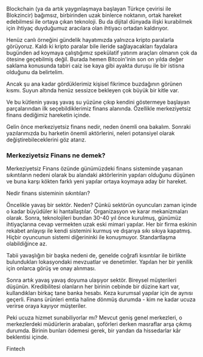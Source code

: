 Blockchain (ya da artık yaygınlaşmaya başlayan Türkçe çevirisi ile Blokzincir) bağımsız, birbirinden uzak binlerce noktanın, ortak hareket edebilmesi ile ortaya çıkan teknoloji. Bu da dijital dünyada ilişki kurabilmek için ihtiyaç duyduğumuz aracılara olan ihtiyacı ortadan kaldırıyor. 

Henüz canlı örneğini gündelik hayatımızda yalnızca kripto paralarla görüyoruz. Kaldı ki kripto paralar bile ileride sağlayacakları faydalara bugünden ad koymaya çalıştığımız spekülatif yatırım araçları olmanın çok da ötesine geçebilmiş değil. Burada hemen Bitcoin'inin son on yılda değer saklama konusunda tabiri caiz ise kaya gibi ayakta duruşu ile bir istisna olduğunu da belirtelim. 

Ancak şu ana kadar gördüklerimiz kişisel fikrimce buzdağının görünen kısmı. Suyun altında henüz sessizce bekleyen çok büyük bir kitle var. 

Ve bu kütlenin yavaş yavaş su yüzüne çıkıp kendini göstermeye başlayan parçalarından ilk seçebildiklerimiz finans alanında. Özellikle merkeziyetsiz finans dediğimiz hareketin içinde. 

Gelin önce merkeziyetsiz finans nedir, neden önemli ona bakalım. Sonraki yazılarımızda bu harketin önemli aktörlerini, neleri potansiyel olarak değiştirebileceklerini göz atarız.

### Merkeziyetsiz Finans ne demek?
Merkeziyetsiz Finans özünde günümüzdeki finans sisteminde yaşanan sıkıntıların nedeni olarak bu alandaki aktörlerinin yapıları olduğunu düşünen ve buna karşı kökten farklı yeni yapılar ortaya koymaya aday bir hareket. 

Nedir finans sisteminin sıkıntıları? 

Öncelikle yavaş bir sektör. Neden? Çünkü sektörün oyuncuları zaman içinde o kadar büyüdüler ki hantallaştılar. Organizasyon ve karar mekanizmaları olarak. Sonra, teknolojileri bundan 30-40 yıl önce kurulmuş, günümüz ihtiyaçlarına cevap vermekten uzak eski mimari yapılar. Her bir firma eskinin rekabet anlayışı ile kendi sistemini kurmuş ve dışarıya sıkı sıkıya kapatmış. Hiçbir oyuncunun sistemi diğerininki ile konuşmuyor. Standartlaşma olabildiğince az. 

Tabii yavaşlığın bir başka nedeni de, genelde coğrafi kısıntılar ile birlikte bulundukları lokasyondaki mevzuatlar ve denetimler. Yapılan her bir yenilik için onlarca görüş ve onay alınması. 

Sonra artık yavaş yavaş doyuma ulaşıyor sektör. Bireysel müşterileri düşünün. Kredibilitesi olanların her birinin cebinde bir düzine kart var, kullandıkları birkaç tane banka hesabı. Keza kurumsal yapılar için de aynısı geçerli. Finans ürünleri emtia haline dönmüş durumda - kim ne kadar ucuza verirse oraya kayıyor müşteriler. 

Peki ucuza hizmet sunabiliyorlar mı? Mevcut geniş genel merkezleri, o merkezlerdeki müdürlerin arabaları, şoförleri derken masraflar arşa çıkmış durumda. Birinin bunları ödemesi gerek, bir yandan da hissedarlar kâr beklentisi içinde. 



Fintech
 
